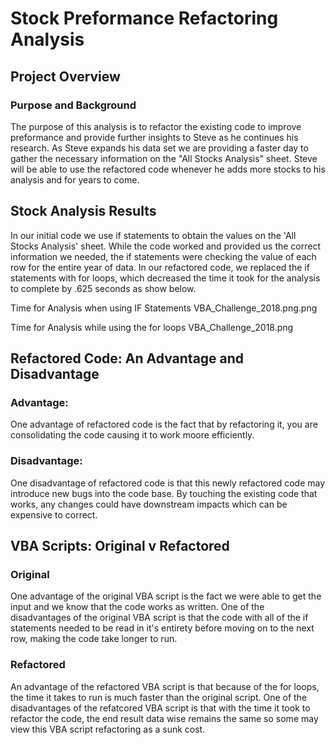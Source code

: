 # Stock Preformance Refactoring Analysis
## Project Overview
### Purpose and Background

The purpose of this analysis is to refactor the existing code to improve preformance and provide further insights to Steve as he continues his research. As Steve expands his data set we are providing a faster day to gather the necessary information on the "All Stocks Analysis" sheet. Steve will be able to use the refactored code whenever he adds more stocks to his analysis and for years to come.

## Stock Analysis Results

In  our initial code we use if statements to obtain the values on the 'All Stocks Analysis' sheet. While the code worked and provided us the correct information we needed, the if statements were checking the value of each row for the entire year of data. In our refactored code, we replaced the if statements with for loops, which decreased the time it took for the analysis to complete by .625 seconds as show below.

Time for Analysis when using IF Statements
VBA_Challenge_2018.png.png

Time for Analysis while using the for loops
VBA_Challenge_2018.png

## Refactored Code: An Advantage and Disadvantage
### Advantage:
One advantage of refactored code is the fact that by refactoring it, you are consolidating the code causing it to work moore efficiently. 

### Disadvantage:
One disadvantage of refactored code is that this newly refactored code may introduce new bugs into the code base. By touching the existing code that works, any changes could have downstream impacts which can be expensive to correct.

## VBA Scripts: Original v Refactored
### Original
One advantage of the original VBA script is the fact we were able to get the input and we know that the code works as written. One of the disadvantages of the original VBA script is that the code with all of the if statements needed to be read in it's entirety before moving on to the next row, making the code take longer to run.
### Refactored
An advantage of the refactored VBA script is that because of the for loops, the time it takes to run is much faster than the original script. One of the disadvantages of the refatcored VBA script is that with the time it took to refactor the code, the end result data wise remains the same so some may view this VBA script refactoring as a sunk cost.
